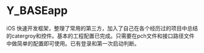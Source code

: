 # Y_BASEapp
iOS 快速开发框架，整理了常用的第三方，加入了自己在各个经历过的项目中总结的catergroy和控件。基本的工程配置已完成。只需要在pch文件和接口路径文件中做简单的配置即可使用。已有登录和第一次启动判断。
